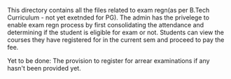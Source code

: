 This directory contains all the files related to exam regn(as per B.Tech Curriculum - not yet exetnded for PG).
The admin has the privelege to enable exam regn process by first consolidating the attendance and determining if the student is eligible for exam or not.
Students can view the courses they have registered for in the current sem and proceed to pay the fee.

Yet to be done:
The provision to register for arrear examinations if any hasn't been provided yet.

